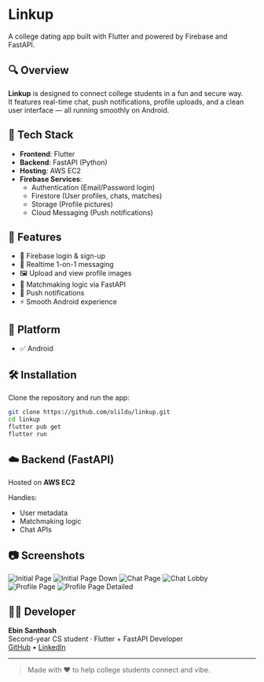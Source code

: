 # Linkup  
A college dating app built with Flutter and powered by Firebase and FastAPI.  

## 🔍 Overview  
**Linkup** is designed to connect college students in a fun and secure way.  
It features real-time chat, push notifications, profile uploads, and a clean user interface — all running smoothly on Android.

## 🚀 Tech Stack  
- **Frontend**: Flutter  
- **Backend**: FastAPI (Python)  
- **Hosting**: AWS EC2  
- **Firebase Services**:  
  - Authentication (Email/Password login)  
  - Firestore (User profiles, chats, matches)  
  - Storage (Profile pictures)  
  - Cloud Messaging (Push notifications)

## 🎯 Features  
- 🔐 Firebase login & sign-up  
- 💬 Realtime 1-on-1 messaging  
- 🖼️ Upload and view profile images  
- 🎯 Matchmaking logic via FastAPI  
- 🔔 Push notifications  
- ⚡ Smooth Android experience

## 📱 Platform  
- ✅ Android 

## 🛠 Installation  
Clone the repository and run the app:
```bash
git clone https://github.com/olildu/linkup.git
cd linkup
flutter pub get
flutter run
```
## ☁️ Backend (FastAPI)  
Hosted on **AWS EC2**

Handles:
- User metadata  
- Matchmaking logic  
- Chat APIs

## 📷 Screenshots  

![Initial Page](https://github.com/user-attachments/assets/906bc9db-c2e1-4a0c-a644-6293814627e4)
![Initial Page Down](https://github.com/user-attachments/assets/f98b6d6c-f4fb-4954-b292-2d3a5fa5fe6a)
![Chat Page](https://github.com/user-attachments/assets/79030145-6c8a-45dd-9e8b-b2c7f3e350ae)
![Chat Lobby](https://github.com/user-attachments/assets/bdc64630-c953-46b0-9434-80c695d94460)
![Profile Page](https://github.com/user-attachments/assets/5567b8b3-b24c-43ac-8724-bb34107727b2)
![Profile Page Detailed](https://github.com/user-attachments/assets/78323e2b-359d-4d5b-89f6-5da41a7c8de4)

## 🧑‍💻 Developer  
**Ebin Santhosh**  
Second-year CS student · Flutter + FastAPI Developer  
[GitHub](https://github.com/olildu) • [LinkedIn](https://linkedin.com/in/ebinsanthosh)

---

> Made with ❤️ to help college students connect and vibe.
